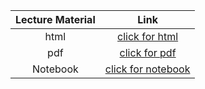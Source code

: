 Lecture Material | Link
:-----:          | :--------:
html             | [click for html](../notebooks/Lecture_01/Printout/Lecture_01.html)
pdf              | [click for pdf](../notebooks/Lecture_01/Printout/Lecture_01.pdf)
Notebook         | [click for notebook](../lecture01_pluto)